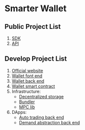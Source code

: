 # Smarter Wallet

## Public Project List

1. [SDK](https://github.com/smarterwallet/sdk)
2. [API](https://github.com/smarterwallet/api)

## Develop Project List

1. [Official website](https://github.com/smarterwallet/official-website)
2. [Wallet font end](https://github.com/smarterwallet/wallet-web)
3. [Wallet back end](https://github.com/smarterwallet/wallet-serv)
4. [Wallet smart contract](https://github.com/smarterwallet/wallet-sol)
5. Infrastructure:
   - [Decentralized storage](https://github.com/smarterwallet/storage-serv)
   - [Bundler](https://github.com/smarterwallet/stackup-bundler-go)
   - [MPC lib](https://github.com/smarterwallet/mpc-lib)
6. DApps:
   - [Auto trading back end](https://github.com/smarterwallet/auto-trading-serv-py)
   - [Demand abstraction back end](https://github.com/smarterwallet/demand-abstraction-serv)

